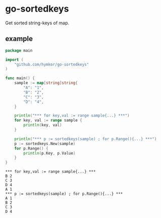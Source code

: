 go-sortedkeys
=============

Get sorted string-keys of map.

example
-------

```go
package main

import (
	"github.com/hymkor/go-sortedkeys"
)

func main() {
	sample := map[string]string{
		"A": "1",
		"B": "2",
		"C": "3",
		"D": "4",
	}

	println("*** for key,val := range sample{...} ***")
	for key, val := range sample {
		println(key, val)
	}

	println("*** p := sortedkeys(sample) ; for p.Range(){...} ***")
	p := sortedkeys.New(sample)
	for p.Range() {
		println(p.Key, p.Value)
	}
}
```

```
*** for key,val := range sample{...} ***
B 2
C 3
D 4
A 1
*** p := sortedkeys(sample) ; for p.Range(){...} ***
A 1
B 2
C 3
D 4
```
